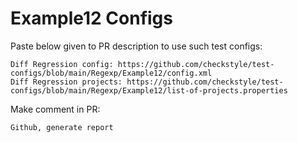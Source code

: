 # Example12 Configs
Paste below given to PR description to use such test configs:
```
Diff Regression config: https://github.com/checkstyle/test-configs/blob/main/Regexp/Example12/config.xml
Diff Regression projects: https://github.com/checkstyle/test-configs/blob/main/Regexp/Example12/list-of-projects.properties
```
Make comment in PR:
```
Github, generate report
```
